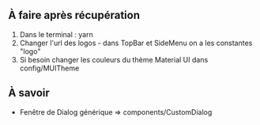 ## À faire après récupération

1. Dans le terminal : yarn
2. Changer l'url des logos - dans TopBar et SideMenu on a les constantes "logo"
3. Si besoin changer les couleurs du thème Material UI dans config/MUITheme

## À savoir

-   Fenêtre de Dialog générique => components/CustomDialog
